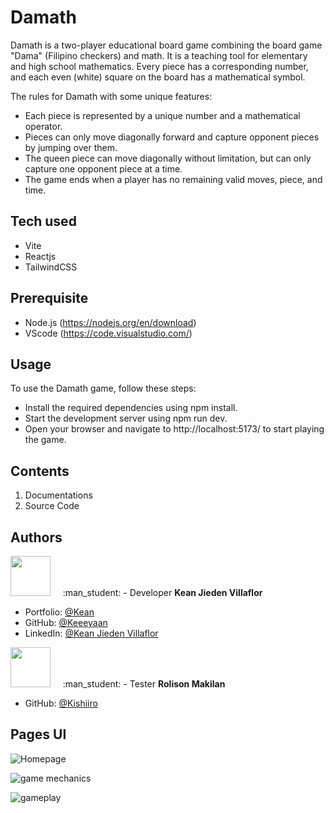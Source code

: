 # Damath
Damath is a two-player educational board game combining the board game "Dama" 
(Filipino checkers) and math. It is a teaching tool for elementary and high school mathematics. 
Every piece has a corresponding number, and each even (white) square on the board has a mathematical symbol.

The rules for Damath with some unique features:
- Each piece is represented by a unique number and a mathematical operator.
- Pieces can only move diagonally forward and capture opponent pieces by jumping over them.
- The queen piece can move diagonally without limitation, but can only capture one opponent piece at a time.
- The game ends when a player has no remaining valid moves, piece, and time.

## Tech used
- Vite
- Reactjs
- TailwindCSS

## Prerequisite
- Node.js (https://nodejs.org/en/download)
- VScode (https://code.visualstudio.com/)

## Usage
To use the Damath game, follow these steps:
- Install the required dependencies using npm install.
- Start the development server using npm run dev.
- Open your browser and navigate to http://localhost:5173/ to start playing the game. 


## Contents
1. Documentations
2. Source Code


## Authors
<p align="left">
    <kbd><img width="64" height="64"  src="https://avatars.githubusercontent.com/u/62949724?v=4"></kbd>&nbsp;&nbsp;&nbsp;&nbsp; :man_student: - Developer <b>Kean Jieden Villaflor</b>&nbsp;&nbsp;
</p>

- Portfolio: [@Kean](https://keanvillaflor.com)
- GitHub: [@Keeeyaan](https://github.com/Keeeyaan)
- LinkedIn: [@Kean Jieden Villaflor](https://www.linkedin.com/in/kean-jieden-villaflor/)

<p align="left">
    <kbd><img width="64" height="64"  src="https://avatars.githubusercontent.com/u/110706416?v=4"></kbd>&nbsp;&nbsp;&nbsp;&nbsp; :man_student: - Tester <b>Rolison Makilan</b>&nbsp;&nbsp;
</p>

 - GitHub: [@Kishiiro](https://github.com/Kishiiro)

## Pages UI
![Homepage](https://github.com/Keeeyaan/damath/assets/62949724/63a9d04c-e224-4c71-96eb-b89e39028100)

![game mechanics](https://github.com/Keeeyaan/damath/assets/62949724/046b73b7-418d-49fa-96b1-ebe3c1f1937e)

![gameplay](https://github.com/Keeeyaan/damath/assets/62949724/e786764e-f921-4069-a6ff-3ae74e375fcd)

